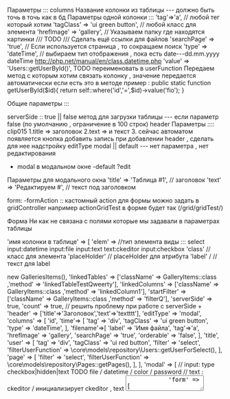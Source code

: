 Параметры ::: columns 
   Название колонки из таблицы  --- должно быть точь в точь как в бд
       Параметры одной колонки ::: 
       'tag'=>'a',   // любой тег который хотим 
       'tagClass' => 'ui green button',   // любой класс для элемента 
       'hrefImage' => 'gallery', // Указываем папку где находятся картинки /// TODO /// Сделать ещё ссылки для файлов 
       'searchPage' => 'true',  //  Если используется страница , то сокращаем поиск 
       'type' => 'dateTime',   // выбираем тип отображения , пока есть date---dd.mm.yyyy   dateTime http://php.net/manual/en/class.datetime.php 
       'value' => 'Users::getUserById()',   TODO переименовать в userFunction  Передаем метод с которым хотим связать колонку , значение передается автоматически если есть это в методе пример :
public static function getUserById($id){
     return self::where('id','=',$id)->value('fio');
}


Общие параметры :::

serverSide :: true || false     метод для загрузки таблицы --- если параметр false (по умолчанию , ограничение в 100 строк)
header  Параметры ::::  clip015 
1.title => заголовок 
2.text => и текст
3. сейчас автоматом появляется кнопка добавить запись при добавлении header , сделать для нее надстройку
editType modal || default    --- нет параметра , нет редактирования
- modal в модальном окне
-default ?edit


Параметры для модального окна
'title' => 'Таблица #1',     // заголовок
'text' => 'Редактируем #',  // текст под заголовком

form: 
-formAction   :: кастомный action для формы можно задать в gridController   например actionGridTest
в форме будет так (/grid/gridTest/)

Форма Ни как не связана с полями которые мы задавали в параметрах таблицы 

'имя колонки в таблице'   => [
'elem' => //тип элемента       виды :::   select    input:datetime   input:file    input:text   text:ckeditor    input:checkbox
'class' // класс для элемента
    'placeHolder' // placeHolder для атрибута
    'label' / // текст для label   


<?= Grid::init(
	[
		'model' => new GalleriesItems(),
		'linkedTables' => ['className' => GalleryItems::class ,'method' => 'linkedTableTestQweerty'],
		'linkedColumns' => ['className' => GalleryItems::class ,'method' => 'linkedColumn1'],
		'startFilter' => ['className' => GalleryItems::class ,'method' => 'filterQ'],
		'serverSide' => true,
		'count' => true, // решить проблему при работе с serverSide +
		'header' => ['title'=>'Заголовок','text'=>'textttt'],
		'editType' => 'modal',
		'columns' => [
			'id',
			'time'=> [
				'tag' => 'div',
				'tagClass' => 'ui green button',
				'type' => 'dateTime',
			],
			'filename'=>[
				'label' => 'Имя файла',
				'tag'=>'a',
				'hrefImage' => 'gallery',
				'searchPage' => 'true',
				'orderable' => 'false',
			],
			'title',
			'user' => [
				'tag' => 'div',
				'tagClass' => 'ui red button',
				'filter' => 'select',
				'filterUserFunction' => \core\models\repository\Users::getUserForSelect(),
			],
			'page' => [
				'filter' => 'select',
				'filterUserFunction' => \core\models\repository\Pages::getPages(),
			],
		],

		'modal' => [
			// input: type checkbox|hidden|text TODO file / datetime / color / password
			// text : ckeditor / инициализирует ckeditor , text <textarea>
			'form' => [
				'page' => [
					'elem' => 'select',
					'values' =>  'Pages::getPages()',
					'needles' => ['value'],
					'glue' => 'number'
				],
				'filename' => [
					'elem' => 'input:file', //тип элемента
					'dir' => 'gallery',  //  site/files/grid/test/imageName.jpg ??? Как можно передать страницу
					'searchPage' => true,
					'width' => 400,
					'height' => 300,
				],
				'user' => [
					'elem' => 'select',
					'values' =>  'Users::getUsers(id,fio)',
					'needles' => ['fio'],
				],

				'time' => [
					'elem' => 'input:datetime',
					'label' => 'Дата', // лабел для инпута
				],

				'time_start' => [
					'elem' => 'input:datetime',
					'label' => 'Дата старта', // лабел для инпута
				],
				'time_end' => [
					'elem' => 'input:datetime',
					'label' => 'Дата финиша', // лабел для инпута
				],
			],
		],
	]
);?>
<?/*= Grid::init(
	[
		'model' => new GalleriesItems(),
		'linkedTables' => ['className' => GalleryItems::class ,'method' => 'linkedTableTestQweerty'],
		'linkedColumns' => ['className' => GalleryItems::class ,'method' => 'linkedColumn1'],
		'startFilter' => ['className' => GalleryItems::class ,'method' => 'filterUser1','value' => 1],
		'count' => true, // решить проблему при работе с serverSide +
		'header' => ['title'=>'Заголовок','text'=>'textttt'],
		'editType' => 'modal',
		'columns' => [
			'id',
			'time'=> [
				'tag' => 'div',
				'tagClass' => 'ui green button',
				'type' => 'dateTime',
			],
			'filename'=>[
				'label' => 'Имя файла',
				'tag'=>'a',
				'hrefImage' => 'gallery',
				'searchPage' => 'true',
				'orderable' => 'false',
			],
			'user' => [
				'tag' => 'div',
				'tagClass' => 'ui red button',
				//'value' =>  'users.fio',
			],
			'page' => [
				//'value' => 'pages.title'
			],
		],

		'modal' => [
			// input: type checkbox|hidden|text TODO file / datetime / color / password
			// text : ckeditor / инициализирует ckeditor , text <textarea>
			'form' => [
				'filename' => [
					'elem' => 'input:file', //тип элемента
					'dir' => 'gallery',  //  site/files/grid/test/imageName.jpg ??? Как можно передать страницу
					'searchPage' => true,
					'width' => 400,
					'height' => 300,
				],
				'page' => [
					'elem' => 'select',
					'values' =>  'Pages::getPages()',
					'needles' => ['longname'],
					'glue' => 'number'
				],
				'user' => [
					'elem' => 'select',
					'values' =>  'Users::getUsers(id,fio)',
					'needles' => ['fio'],
				],
				'time' => [
					'elem' => 'input:datetime',
					'label' => 'Дата', // лабел для инпута
				],
				'time_start' => [
					'elem' => 'input:datetime',
					'label' => 'Дата старта', // лабел для инпута
				],
				'time_end' => [
					'elem' => 'input:datetime',
					'label' => 'Дата финиша', // лабел для инпута
				],
			],
		],
	]
);*/?>
<?= Grid::init([
	'model' => new Settings(),
	//'columns' => ['*'],
	'editType'=>'modal',
	'serverSide' => true,
	'modal' => [
		'form' => [
			'formAction' => '',
			/*'id' => [
				'elem' => 'input:text', //тип элемента
				'class' => 'test', // класс элемента
				'placeHolder' => 'Айди', // атрибут , как хотим там и назовем
				'label' => 'Это Айди', // лабел для инпута
				'data' => ['data-required = "1"', 'data-test = "2"']
			],*/
			'key' => [
				'elem' => 'input:text',
			],
			'val' => [
				'elem' => 'input:text',
			],
			'comment' => [
				'elem' => 'text:ckeditor',
				'config' => 'micro',
			],
		],
	],
]);?>






